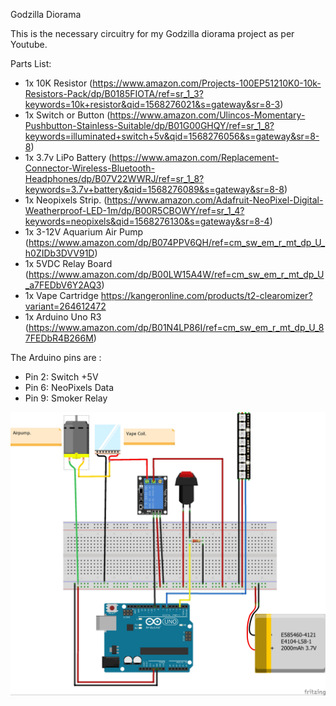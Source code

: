 Godzilla Diorama

This is the necessary circuitry for my Godzilla diorama project as per Youtube.

Parts List:

* 1x 10K Resistor (https://www.amazon.com/Projects-100EP51210K0-10k-Resistors-Pack/dp/B0185FIOTA/ref=sr_1_3?keywords=10k+resistor&qid=1568276021&s=gateway&sr=8-3)
* 1x Switch or Button (https://www.amazon.com/Ulincos-Momentary-Pushbutton-Stainless-Suitable/dp/B01G00GHQY/ref=sr_1_8?keywords=illuminated+switch+5v&qid=1568276056&s=gateway&sr=8-8)
* 1x 3.7v LiPo Battery (https://www.amazon.com/Replacement-Connector-Wireless-Bluetooth-Headphones/dp/B07V22WWRJ/ref=sr_1_8?keywords=3.7v+battery&qid=1568276089&s=gateway&sr=8-8)
* 1x Neopixels Strip.  (https://www.amazon.com/Adafruit-NeoPixel-Digital-Weatherproof-LED-1m/dp/B00R5CBOWY/ref=sr_1_4?keywords=neopixels&qid=1568276130&s=gateway&sr=8-4)
* 1x 3-12V Aquarium Air Pump (https://www.amazon.com/dp/B074PPV6QH/ref=cm_sw_em_r_mt_dp_U_h0ZIDb3DVV91D)
* 1x 5VDC Relay Board (https://www.amazon.com/dp/B00LW15A4W/ref=cm_sw_em_r_mt_dp_U_a7FEDbV6Y2AQ3)
* 1x Vape Cartridge https://kangeronline.com/products/t2-clearomizer?variant=264612472
* 1x Arduino Uno R3 (https://www.amazon.com/dp/B01N4LP86I/ref=cm_sw_em_r_mt_dp_U_87FEDbR4B266M)

The Arduino pins are :
* Pin 2: Switch +5V
* Pin 6: NeoPixels Data
* Pin 9: Smoker Relay

![Image description](https://github.com/marhod/GodzillaDiorama/blob/master/Godzilla%20Circuit%20v2.jpg?raw=true)
